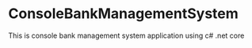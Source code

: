 # ConsoleBankManagementSystem
This is console bank management system application using c# .net core
